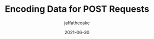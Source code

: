 ---
author: jaffathecake
date: 2021-06-30
layout: post.njk
tags:
  - javascript
  - security
target_url: https://jakearchibald.com/2021/encoding-data-for-post-requests/
title: Encoding Data for POST Requests
---